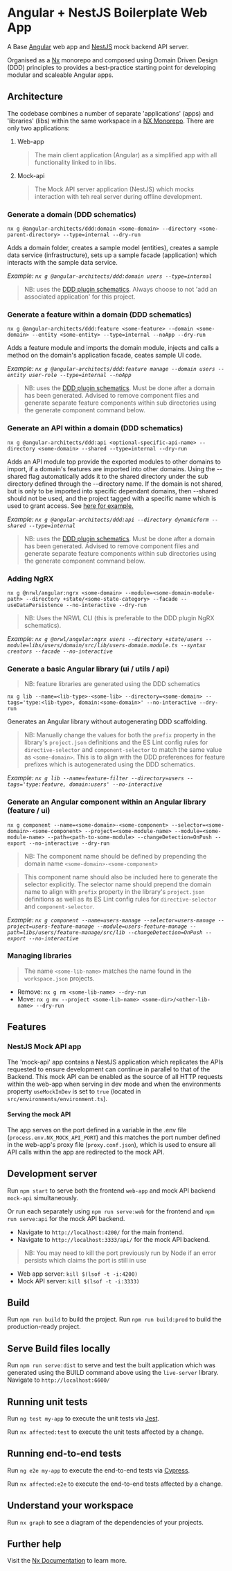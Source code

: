 # Angular + NestJS Boilerplate Web App

A Base [Angular](https://angular.io) web app and [NestJS](https://docs.nestjs.com/) mock backend API server.

Organised as a [Nx](https://nx.dev) monorepo and composed using Domain Driven Design (DDD) principles to provides a best-practice starting point for developing modular and scaleable Angular apps.

## Architecture

The codebase combines a number of separate 'applications' (apps) and 'libraries' (libs) within the same workspace in a [NX Monorepo](https://nx.dev). There are only two applications:

1. Web-app

   > The main client application (Angular) as a simplified app with all functionality linked to in libs.

2. Mock-api
   > The Mock API server application (NestJS) which mocks interaction with teh real server during offline development.

### Generate a domain (DDD schematics)

`nx g @angular-architects/ddd:domain <some-domain> --directory <some-parent-directory> --type=internal --dry-run`

Adds a domain folder, creates a sample model (entities), creates a sample data service (infrastructure), sets up a sample facade (application) which interacts with the sample data service.

_Example: `nx g @angular-architects/ddd:domain users --type=internal`_

> NB: uses the [DDD plugin schematics](https://github.com/angular-architects/nx-ddd-plugin/blob/master/libs/ddd/README.md). Always choose to not 'add an associated application' for this project.

### Generate a feature within a domain (DDD schematics)

`nx g @angular-architects/ddd:feature <some-feature> --domain <some-domain> --entity <some-entity> --type=internal --noApp --dry-run`

Adds a feature module and imports the domain module, injects and calls a method on the domain's application facade, ceates sample UI code.

_Example: `nx g @angular-architects/ddd:feature manage --domain users --entity user-role --type=internal --noApp`_

> NB: uses the [DDD plugin schematics](https://github.com/angular-architects/nx-ddd-plugin/blob/master/libs/ddd/README.md). Must be done after a domain has been generated. Advised to remove component files and generate separate feature components within sub directories using the generate component command below.

### Generate an API within a domain (DDD schematics)

`nx g @angular-architects/ddd:api <optional-specific-api-name> --directory <some-domain> --shared --type=internal --dry-run`

Adds an API module top provide the exported modules to other domains to import, if a domain's features are imported into other domains. Using the --shared flag automatically adds it to the shared directory under the sub directory defined through the --directory name. If the domain is not shared, but is only to be imported into specific dependant domains, then --shared should not be used, and the project tagged with a specific name which is used to grant access. See [here for example.](https://www.angulararchitects.io/aktuelles/sustainable-angular-architectures-2/#:~:text=Access%20to%20APIs%20such%20as%20catalog%2Dapi)

_Example: `nx g @angular-architects/ddd:api --directory dynamicform --shared --type=internal`_

> NB: uses the [DDD plugin schematics](https://github.com/angular-architects/nx-ddd-plugin/blob/master/libs/ddd/README.md). Must be done after a domain has been generated. Advised to remove component files and generate separate feature components within sub directories using the generate component command below.

### Adding NgRX

`nx g @nrwl/angular:ngrx <some-domain> --module=<some-domain-module-path> --directory +state/<some-state-category> --facade --useDataPersistence --no-interactive --dry-run`

> NB: Uses the NRWL CLI (this is preferable to the DDD plugin NgRX schematics).

_Example: `nx g @nrwl/angular:ngrx users --directory +state/users --module=libs/users/domain/src/lib/users-domain.module.ts --syntax creators --facade --no-interactive`_

### Generate a basic Angular library (ui / utils / api)

> NB: feature libraries are generated using the DDD schematics

`nx g lib --name=<lib-type>-<some-lib> --directory=<some-domain> --tags='type:<lib-type>, domain:<some-domain>' --no-interactive --dry-run`

Generates an Angular library without autogenerating DDD scaffolding.

> NB: Manually change the values for both the `prefix` property in the library's `project.json` definitions and the ES Lint config rules for `directive-selector` and `component-selector` to match the same value as `<some-domain>`. This is to align with the DDD preferences for feature prefixes which is autogenerated using the DDD schematics.

_Example: `nx g lib --name=feature-filter --directory=users --tags='type:feature, domain:users' --no-interactive`_

### Generate an Angular component within an Angular library (feature / ui)

`nx g component --name=<some-domain>-<some-component> --selector=<some-domain>-<some-component> --project=<some-module-name> --module=<some-module-name> --path=<path-to-some-module> --changeDetection=OnPush --export --no-interactive --dry-run`

> NB: The component name should be defined by prepending the domain name `<some-domain>-<some-component>`

> This component name should also be included here to generate the selector explicitly. The selector name should prepend the domain name to align with `prefix` property in the library's `project.json` definitions as well as its ES Lint config rules for `directive-selector` and `component-selector`.

_Example: `nx g component --name=users-manage --selector=users-manage --project=users-feature-manage --module=users-feature-manage --path=libs/users/feature-manage/src/lib --changeDetection=OnPush --export --no-interactive`_

### Managing libraries

> The name `<some-lib-name>` matches the name found in the `workspace.json` projects.

- Remove: `nx g rm <some-lib-name> --dry-run`
- Move: `nx g mv --project <some-lib-name> <some-dir>/<other-lib-name> --dry-run`

## Features

### NestJS Mock API app

The 'mock-api' app contains a NestJS application which replicates the APIs requested to ensure development can continue in parallel to that of the Backend. This mock API can be enabled as the source of all HTTP requests within the web-app when serving in dev mode and when the environments property `useMockInDev` is set to `true` (located in `src/environments/environment.ts`).

#### Serving the mock API

The app serves on the port defined in a variable in the .env file (`process.env.NX_MOCK_API_PORT`) and this matches the port number defined in the web-app's proxy file (`proxy.conf.json`), which is used to ensure all API calls within the app are redirected to the mock API.

## Development server

Run `npm start` to serve both the frontend `web-app` and mock API backend `mock-api` simultaneously.

Or run each separately using `npm run serve:web` for the frontend and `npm run serve:api` for the mock API backend.

- Navigate to `http://localhost:4200/` for the main frontend.
- Navigate to `http://localhost:3333/api/` for the mock API backend.

> NB: You may need to kill the port previously run by Node if an error persists which claims the port is still in use

- Web app server: `kill $(lsof -t -i:4200)`
- Mock API server: `kill $(lsof -t -i:3333)`

## Build

Run `npm run build` to build the project.
Run `npm run build:prod` to build the production-ready project.

## Serve Build files locally

Run `npm run serve:dist` to serve and test the built application which was generated using the BUILD command above using the `live-server` library. Navigate to `http://localhost:6600/`

## Running unit tests

Run `ng test my-app` to execute the unit tests via [Jest](https://jestjs.io).

Run `nx affected:test` to execute the unit tests affected by a change.

## Running end-to-end tests

Run `ng e2e my-app` to execute the end-to-end tests via [Cypress](https://www.cypress.io).

Run `nx affected:e2e` to execute the end-to-end tests affected by a change.

## Understand your workspace

Run `nx graph` to see a diagram of the dependencies of your projects.

## Further help

Visit the [Nx Documentation](https://nx.dev/angular) to learn more.
